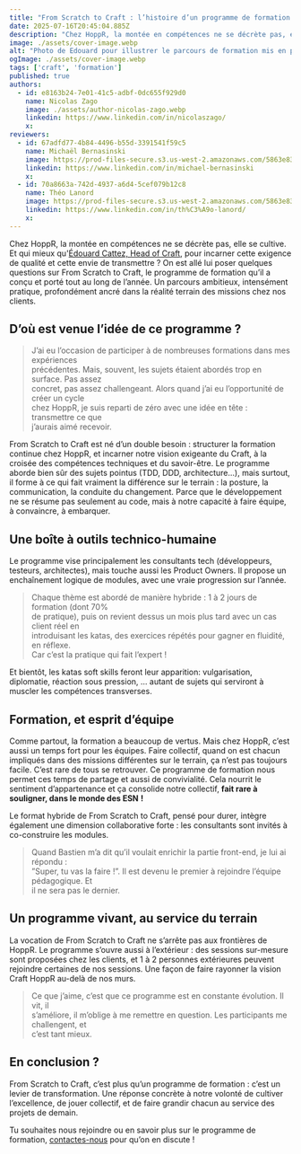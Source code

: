 ```yaml
---
title: "From Scratch to Craft : l’histoire d’un programme de formation pas comme les autres"
date: 2025-07-16T20:45:04.885Z
description: "Chez HoppR, la montée en compétences ne se décrète pas, elle se cultive. Et qui mieux qu'[Édouard Cattez, Head of Craft](https://www.linkedin.com/in/edouard-cattez-865794133/), pour incarner cette exi"
image: ./assets/cover-image.webp
alt: "Photo de Edouard pour illustrer le parcours de formation mis en place"
ogImage: ./assets/cover-image.webp
tags: ['craft', 'formation']
published: true
authors:
  - id: e8163b24-7e01-41c5-adbf-0dc655f929d0
    name: Nicolas Zago
    image: ./assets/author-nicolas-zago.webp
    linkedin: https://www.linkedin.com/in/nicolaszago/
    x: 
reviewers:
  - id: 67adfd77-4b84-4496-b55d-3391541f59c5
    name: Michaël Bernasinski
    image: https://prod-files-secure.s3.us-west-2.amazonaws.com/5863e833-64f2-4f13-9f7a-2c92c72b5bbf/82ebd0fe-de28-43f3-ab7b-0431af41baad/Photo_HoppR.png?X-Amz-Algorithm=AWS4-HMAC-SHA256&X-Amz-Content-Sha256=UNSIGNED-PAYLOAD&X-Amz-Credential=ASIAZI2LB466U7TKQO3I%2F20250716%2Fus-west-2%2Fs3%2Faws4_request&X-Amz-Date=20250716T204504Z&X-Amz-Expires=3600&X-Amz-Security-Token=IQoJb3JpZ2luX2VjEEsaCXVzLXdlc3QtMiJHMEUCICDbo4xi5KAjQwIagyPdYh99gyhgxwCFXDh%2FtlctDquUAiEAxDVnKiTszM9vbXOYsJ9pp8IGwqaV1Lw05S6jMAh1gfAq%2FwMIZBAAGgw2Mzc0MjMxODM4MDUiDDyJGyVa%2Bq8DAPx4EyrcA1s28cZsrdqO6XV%2FHwdE4DKwmlnCmZ33wNtXYoKt7tyBTdZBYKAKa0EUpSRaVcfMt6BPuF93MzaITpZdT5kDy89U74TkFIu8n66ORUDa5ncWNd%2BRO5sqM3ro27RJzw3B9rxmKccbYaATUEc6j2RTRdqPGfB86nSMIvtdgBBLmG4INhEEVsyBGvu7pK5%2FuQNom0Z96yCwc%2BI2H2KvfIKYHNE%2Fi5aAJ8Ue8qinrx7whK%2FhMuC%2F04aeD1jtUmuMoBrx%2B4ey8ykZysOA%2F%2FF7Y3%2F5%2BKmxZ5aHgX7ujJnjSpf5XDavGwziiSyiYbeP0iv7UpEy1Z6qiw1PcVR6yonJelCGcmqyJrpzJdnTBQmD7eiKQjKEO6U7WYVdhtrwotj%2BLo%2Fi4fBZ4Cl6NqeZ5PLtz4eh1Rg3Ij3mSXEmsvQsiSGhHCE6C12BY%2Fes448t%2FpzoYKM6ydv8EAnXrhSwHFU2Ul54jF%2FA6VvultCk%2BmHelpa9camWTVKvQqluR6yPYQFmVIUuROMFbR4mFN3ofYM2qg1V4AdJQC4vK%2FTT82KqxaWc%2BsW5YvXKRFYjYrQg9wtCe6VQAP9wPqUtROyfmP3DnmD8%2FMBsxW0g0JCPo8qpZleQXCayQB8r7ub%2F%2BlNGQ1fZMJnx38MGOqUBkptv2EzREwYg4l4XXTLxOmeSXv9U4OQXpNpXJ4B8odw1UykQ5U4RnOZWb4RvvdzgXRTt%2BqJ73bWwk6Hg4K%2FC300uUfylOk2rYU%2FU0Qu2e%2FDwGNBab%2FtpKayFVsv0euYJC8v5Fcn7466msz1ldykBni9%2FaruPw1f7WrCwWIkIsZervdb%2BR61TnhYEgn%2B3thOj7Nhbif%2BjJWMQ6bz7CfhO200F8h6b&X-Amz-Signature=540d13d7cc41550adf5daa489136f608ef50963b854db5adf064af742449f811&X-Amz-SignedHeaders=host&x-amz-checksum-mode=ENABLED&x-id=GetObject
    linkedin: https://www.linkedin.com/in/michael-bernasinski
    x: 
  - id: 70a8663a-742d-4937-a6d4-5cef079b12c8
    name: Théo Lanord
    image: https://prod-files-secure.s3.us-west-2.amazonaws.com/5863e833-64f2-4f13-9f7a-2c92c72b5bbf/53946b9e-3bb9-45bd-a8b4-429c51156179/T04PC176TGB-U05EW3YF61Z-5e129f612df3-512.png?X-Amz-Algorithm=AWS4-HMAC-SHA256&X-Amz-Content-Sha256=UNSIGNED-PAYLOAD&X-Amz-Credential=ASIAZI2LB466722KP3K4%2F20250716%2Fus-west-2%2Fs3%2Faws4_request&X-Amz-Date=20250716T204504Z&X-Amz-Expires=3600&X-Amz-Security-Token=IQoJb3JpZ2luX2VjEEsaCXVzLXdlc3QtMiJHMEUCIB5GvSuuDzEYfv4i2hCyYt%2BYu9OJo7gYBfTc2QldnDYgAiEAzjQLeem2Wv2i2NuM2gknT3WMTqU%2BPx%2FhKdmBGzirQWIq%2FwMIZBAAGgw2Mzc0MjMxODM4MDUiDDNKg4BprosexZXFoyrcAwoy426ercVBglCE4GA23T0k2Ler9M56hfivSgUctexU43GQu1VPISO40kjkNddR1zLLcQ1xJDsYYeWyZ1nKwNx4ubdIsXAu20KIMpsi4NZCljjXn4PO1zoeZuurVY17hOJ3EMkiV%2Bf4o39RyGLdHLBs%2BIQXTVivwuoTnzfrulfCCbaScUq20Hf8UrHSzLqtaCWCn07IjQViNT9znpvFd8Q%2BioGfGN84Fm2zVZwl20Yx10mny6IsD4GUu%2FkIRM9UVrm4S%2BxNBFQmTxncWbSLSumJYdJAN%2Ffj8v6qgsPjXX1YCYBbglbnu%2BS1o4ppZBdYbPXKasyNNdKE7SfWpYhgrKXwGJROyvNC3oqFT%2BY5RnZKZicIItjju%2BYR7%2BxDnfqzgFJXBHn1s%2FXqbGSQ%2BeKd5JN%2Frg1tkdXfXv1uf1Hl%2BeWUJh%2B6hI4BD190y7ZoVvlv%2BvAwa9XXXiSV4nfj62pj9J83ZIdY7NOJCTzEohuqlF8CjQf7CZYXluJDaoSwwISUmfGQCO4hmCj6ga3wozNSZ2PaZw7m4FYeEKMK7fp2X554bMQtKlJX8ybTdivQJOSNOGRbvs%2BTG1Z95WrTstAwhqvJ4KfyD2uoIEbWuBr58BvqeJVOFrkR1y%2BAiPKAMIXx38MGOqUBaHdkT3H%2FYUC9up1N8bRUAnePswcVfVTi%2BLVhi8%2BE%2BYC%2BjUqCPtrB6p0Kffrlfqtz5Mabc8mKeg7na6SPChM6rZyPBjFoexdW06d3DONP8bHg%2FmNhs858Ut%2F%2B9sKukMdo%2F%2Bi6jvnMLj05IK4JLSR316cXkhwG06JopOdF3Zz0DqI%2FAQggtCSx5O6ngP78c%2BMljnP06J5cT1KE5pMQpgDnWAbuhTwQ&X-Amz-Signature=0c38dd95cbd6ed09ac9ca54775344260cdea0491685ca2bc849d653ae577b709&X-Amz-SignedHeaders=host&x-amz-checksum-mode=ENABLED&x-id=GetObject
    linkedin: https://www.linkedin.com/in/th%C3%A9o-lanord/
    x: 
---
```


<!-- markdownlint-disable-file -->


Chez HoppR, la montée en compétences ne se décrète pas, elle se cultive. Et qui
mieux qu'[Édouard Cattez, Head of Craft](https://www.linkedin.com/in/edouard-cattez-865794133/), pour incarner cette exigence de qualité et
cette envie de transmettre ? On est allé lui poser quelques questions sur From
Scratch to Craft, le programme de formation qu’il a conçu et porté tout au long de
l’année. Un parcours ambitieux, intensément pratique, profondément ancré dans la
réalité terrain des missions chez nos clients.

## D’où est venue l’idée de ce programme ?

> J’ai eu l’occasion de participer à de nombreuses formations dans mes expériences  
> précédentes. Mais, souvent, les sujets étaient abordés trop en surface. Pas assez  
> concret, pas assez challengeant. Alors quand j’ai eu l’opportunité de créer un cycle  
> chez HoppR, je suis reparti de zéro avec une idée en tête : transmettre ce que  
> j’aurais aimé recevoir.

From Scratch to Craft est né d’un double besoin : structurer la formation continue
chez HoppR, et incarner notre vision exigeante du Craft, à la croisée des
compétences techniques et du savoir-être. Le programme aborde bien sûr des sujets
pointus (TDD, DDD, architecture...), mais surtout, il forme à ce qui fait vraiment la
différence sur le terrain : la posture, la communication, la conduite du changement.
Parce que le développement ne se résume pas seulement au code, mais à notre capacité à
faire équipe, à convaincre, à embarquer.

## Une boîte à outils technico-humaine

Le programme vise principalement les consultants tech (développeurs, testeurs,
architectes), mais touche aussi les Product Owners. Il propose un enchaînement
logique de modules, avec une vraie progression sur l’année.

> Chaque thème est abordé de manière hybride : 1 à 2 jours de formation (dont 70%  
> de pratique), puis on revient dessus un mois plus tard avec un cas client réel en  
> introduisant les katas, des exercices répétés pour gagner en fluidité, en réflexe.  
> Car c’est la pratique qui fait l’expert !

Et bientôt, les katas soft skills feront leur apparition: vulgarisation, diplomatie, réaction sous pression, … autant de sujets qui serviront à muscler les compétences transverses.

## Formation, et esprit d’équipe

Comme partout, la formation a beaucoup de vertus. Mais chez HoppR, c’est aussi
un temps fort pour les équipes. Faire collectif, quand on est chacun impliqués dans
des missions différentes sur le terrain, ça n’est pas toujours facile. C’est rare de tous
se retrouver. Ce programme de formation nous permet ces temps de partage et aussi
de convivialité. Cela nourrit le sentiment d’appartenance et ça consolide notre collectif,
**fait rare à souligner, dans le monde des ESN** **!**

Le format hybride de From Scratch to Craft, pensé pour durer, intègre également une
dimension collaborative forte : les consultants sont invités à co-construire les
modules.

> Quand Bastien m’a dit qu’il voulait enrichir la partie front-end, je lui ai répondu :  
> ”Super, tu vas la faire !”. Il est devenu le premier à rejoindre l’équipe pédagogique. Et  
> il ne sera pas le dernier.

## Un programme vivant, au service du terrain

La vocation de From Scratch to Craft ne s’arrête pas aux frontières de HoppR. Le programme s’ouvre aussi à l’extérieur : des sessions sur-mesure sont proposées chez les clients, et 1 à 2 personnes extérieures peuvent rejoindre certaines de nos sessions. Une façon de faire rayonner la vision Craft HoppR au-delà de nos murs.

> Ce que j’aime, c’est que ce programme est en constante évolution. Il vit, il  
> s’améliore, il m’oblige à me remettre en question. Les participants me challengent, et  
> c’est tant mieux.

## En conclusion ?

From Scratch to Craft, c’est plus qu’un programme de formation : c’est un levier de
transformation. Une réponse concrète à notre volonté de cultiver l’excellence, de
jouer collectif, et de faire grandir chacun au service des projets de demain.

Tu souhaites nous rejoindre ou en savoir plus sur le programme de formation, [contactes-nous](https://www.hoppr.tech/contact) pour qu’on en discute !

